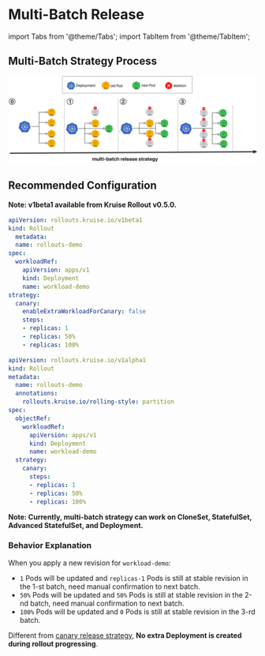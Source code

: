 # Multi-Batch Release

import Tabs from '@theme/Tabs';
import TabItem from '@theme/TabItem';

## Multi-Batch Strategy Process
![ab](../../static/img/rollouts/multi-batch.jpg)

## Recommended Configuration

**Note: v1beta1 available from Kruise Rollout v0.5.0.**

<Tabs>
  <TabItem value="v1beta1" label="v1beta1" default>

```YAML
apiVersion: rollouts.kruise.io/v1beta1
kind: Rollout
  metadata:
  name: rollouts-demo
spec:
  workloadRef:
    apiVersion: apps/v1
    kind: Deployment
    name: workload-demo
strategy:
  canary:
    enableExtraWorkloadForCanary: false
    steps:
    - replicas: 1
    - replicas: 50%
    - replicas: 100%
```

  </TabItem>
  <TabItem value="v1alpha1" label="v1alpha1">

```YAML
apiVersion: rollouts.kruise.io/v1alpha1
kind: Rollout
metadata:
  name: rollouts-demo
  annotations:
    rollouts.kruise.io/rolling-style: partition
spec:
  objectRef:
    workloadRef:
      apiVersion: apps/v1
      kind: Deployment
      name: workload-demo
  strategy:
    canary:
      steps:
      - replicas: 1
      - replicas: 50%
      - replicas: 100%
```

  </TabItem>
</Tabs>


**Note: Currently, multi-batch strategy can work on CloneSet, StatefulSet, Advanced StatefulSet, and Deployment.**

### Behavior Explanation
When you apply a new revision for `workload-demo`:
- `1` Pods will be updated and `replicas-1` Pods is still at stable revision in the 1-st batch, need manual confirmation to next batch.
- `50%` Pods will be updated and `50%` Pods is still at stable revision in the 2-nd batch, need manual confirmation to next batch.
- `100%` Pods will be updated and `0` Pods is still at stable revision in the 3-rd batch.

Different from [canary release strategy](strategy-canary-update.md), **No extra Deployment is created during rollout progressing**.

